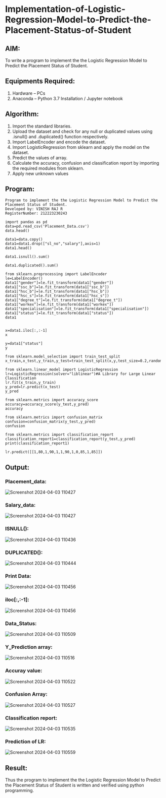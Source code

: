 # Implementation-of-Logistic-Regression-Model-to-Predict-the-Placement-Status-of-Student

## AIM:
To write a program to implement the the Logistic Regression Model to Predict the Placement Status of Student.

## Equipments Required:
1. Hardware – PCs
2. Anaconda – Python 3.7 Installation / Jupyter notebook

## Algorithm:
  1. Import the standard libraries.
  2. Upload the dataset and check for any null or duplicated values using .isnull() and .duplicated() function respectively.
  3. Import LabelEncoder and encode the dataset.
  4. Import LogisticRegression from sklearn and apply the model on the dataset.
  5. Predict the values of array.
  6. Calculate the accuracy, confusion and classification report by importing the required modules from sklearn.
  7. Apply new unknown values
## Program:
 ```
 Program to implement the the Logistic Regression Model to Predict the Placement Status of Student.
 Developed by: VINISH RAJ R
 RegisterNumber: 212223230243
```
```
import pandas as pd
data=pd.read_csv('Placement_Data.csv')
data.head()

data1=data.copy()
data1=data1.drop(["sl_no","salary"],axis=1)
data1.head()

data1.isnull().sum()

data1.duplicated().sum()

from sklearn.preprocessing import LabelEncoder
le=LabelEncoder()
data1["gender"]=le.fit_transform(data1["gender"])
data1["ssc_b"]=le.fit_transform(data1["ssc_b"])
data1["hsc_b"]=le.fit_transform(data1["hsc_b"])
data1["hsc_s"]=le.fit_transform(data1["hsc_s"])
data1["degree_t"]=le.fit_transform(data1["degree_t"])
data1["workex"]=le.fit_transform(data1["workex"])
data1["specialisation"]=le.fit_transform(data1["specialisation"])
data1["status"]=le.fit_transform(data1["status"])
data1


x=data1.iloc[:,:-1]
x

y=data1["status"]
y

from sklearn.model_selection import train_test_split
x_train,x_test,y_train,y_test=train_test_split(x,y,test_size=0.2,random_state=0)

from sklearn.linear_model import LogisticRegression
lr=LogisticRegression(solver="liblinear")#A Library for Large Linear Classification
lr.fit(x_train,y_train)
y_pred=lr.predict(x_test)
y_pred

from sklearn.metrics import accuracy_score
accuracy=accuracy_score(y_test,y_pred)
accuracy

from sklearn.metrics import confusion_matrix
confusion=confusion_matrix(y_test,y_pred)
confusion

from sklearn.metrics import classification_report
classification_report1=classification_report(y_test,y_pred)
print(classification_report1)

lr.predict([[1,80,1,90,1,1,90,1,0,85,1,85]])
```

## Output:
### Placement_data:
![Screenshot 2024-04-03 110427](https://github.com/Vinishofficial/Implementation-of-Logistic-Regression-Model-to-Predict-the-Placement-Status-of-Student/assets/146931793/31b97185-e77e-48ef-86b2-b2ea2b17db89)


### Salary_data:
![Screenshot 2024-04-03 110427](https://github.com/Vinishofficial/Implementation-of-Logistic-Regression-Model-to-Predict-the-Placement-Status-of-Student/assets/146931793/cff1e799-fdcb-40a1-b8c3-d8859990a18f)


### ISNULL():
![Screenshot 2024-04-03 110436](https://github.com/Vinishofficial/Implementation-of-Logistic-Regression-Model-to-Predict-the-Placement-Status-of-Student/assets/146931793/55043109-6af5-4718-8614-e86bf1f7c42c)



### DUPLICATED():
![Screenshot 2024-04-03 110444](https://github.com/Vinishofficial/Implementation-of-Logistic-Regression-Model-to-Predict-the-Placement-Status-of-Student/assets/146931793/7bf392b1-d8e5-424d-9a01-96eaec5d5bfc)

### Print Data:
![Screenshot 2024-04-03 110456](https://github.com/Vinishofficial/Implementation-of-Logistic-Regression-Model-to-Predict-the-Placement-Status-of-Student/assets/146931793/b28806c1-2bb0-4cda-848e-836b0fb443c0)


### iloc[:,:-1]:
![Screenshot 2024-04-03 110456](https://github.com/Vinishofficial/Implementation-of-Logistic-Regression-Model-to-Predict-the-Placement-Status-of-Student/assets/146931793/3a2a742a-6069-41f3-876b-2107305268e8)

### Data_Status:
![Screenshot 2024-04-03 110509](https://github.com/Vinishofficial/Implementation-of-Logistic-Regression-Model-to-Predict-the-Placement-Status-of-Student/assets/146931793/13cd4c36-4f8c-41f6-b163-b1fe6b07742c)


### Y_Prediction array:
![Screenshot 2024-04-03 110516](https://github.com/Vinishofficial/Implementation-of-Logistic-Regression-Model-to-Predict-the-Placement-Status-of-Student/assets/146931793/9beda7c6-7302-4416-80c6-aa361e35abac)

### Accuray value:
![Screenshot 2024-04-03 110522](https://github.com/Vinishofficial/Implementation-of-Logistic-Regression-Model-to-Predict-the-Placement-Status-of-Student/assets/146931793/89e550c2-ab3c-446e-8296-359f010e0971)


### Confusion Array:
![Screenshot 2024-04-03 110527](https://github.com/Vinishofficial/Implementation-of-Logistic-Regression-Model-to-Predict-the-Placement-Status-of-Student/assets/146931793/3eaf436c-1269-48cd-8a9e-0e9e876468f2)


### Classification report:
![Screenshot 2024-04-03 110535](https://github.com/Vinishofficial/Implementation-of-Logistic-Regression-Model-to-Predict-the-Placement-Status-of-Student/assets/146931793/d4a6ac8f-1abe-4151-931a-cc4f4f9cf267)

### Prediction of LR:
![Screenshot 2024-04-03 110559](https://github.com/Vinishofficial/Implementation-of-Logistic-Regression-Model-to-Predict-the-Placement-Status-of-Student/assets/146931793/b47a5260-dfab-46e4-850c-046af86a291f)

## Result:
Thus the program to implement the the Logistic Regression Model to Predict the Placement Status of Student is written and verified using python programming.
